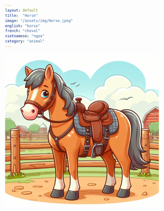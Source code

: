 ```yaml
---
layout: default
title:  "Horse"
image: "/assets/img/Horse.jpeg"
english: "horse"
french: "cheval"
vietnamese: "ngựa"
category: "animal"
---
```


![Horse](/assets/img/Horse.jpeg)